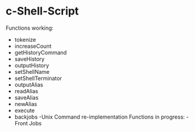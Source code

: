 # c-Shell-Script
Functions working:
- tokenize
- increaseCount
- getHistoryCommand
- saveHistory
- outputHistory
- setShellName
- setShellTerminator
- outputAlias
- readAlias
- saveAlias
- newAlias
- execute
- backjobs
-Unix Command re-implementation
Functions in progress:
-Front Jobs



